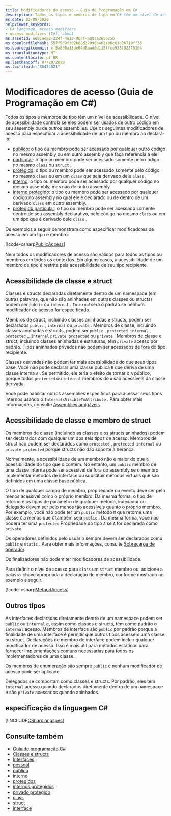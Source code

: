 ```yaml
---
title: Modificadores de acesso – Guia de Programação em C#
description: Todos os tipos e membros de tipo em C# têm um nível de acessibilidade que controla se eles podem ser usados de outro código. Examine esta lista de modificadores de acesso.
ms.date: 03/08/2020
helpviewer_keywords:
- C# Language, access modifiers
- access modifiers [C#], about
ms.assetid: 6e81ee82-224f-4a12-9baf-a0dca2656c5b
ms.openlocfilehash: 557f5d9f302b08d32896b462e86ce1d96710ff36
ms.sourcegitcommit: cf5a800a33de64d0aad6d115ffcc935f32375164
ms.translationtype: MT
ms.contentlocale: pt-BR
ms.lasthandoff: 07/20/2020
ms.locfileid: "86474521"
---
```

# <a name="access-modifiers-c-programming-guide"></a>Modificadores de acesso (Guia de Programação em C#)

Todos os tipos e membros de tipo têm um nível de acessibilidade. O nível de acessibilidade controla se eles podem ser usados de outro código em seu assembly ou de outros assemblies. Use os seguintes modificadores de acesso para especificar a acessibilidade de um tipo ou membro ao declará-lo:

- [público](../../language-reference/keywords/public.md): o tipo ou membro pode ser acessado por qualquer outro código no mesmo assembly ou em outro assembly que faça referência a ele.
- [particular](../../language-reference/keywords/private.md): o tipo ou membro pode ser acessado somente pelo código no mesmo `class` ou `struct` .
- [protegido](../../language-reference/keywords/protected.md): o tipo ou membro pode ser acessado somente pelo código no mesmo `class` ou em um `class` que seja derivado dele `class` .
- [interno](../../language-reference/keywords/internal.md): o tipo ou membro pode ser acessado por qualquer código no mesmo assembly, mas não de outro assembly.
- [interno protegido](../../language-reference/keywords/protected-internal.md): o tipo ou membro pode ser acessado por qualquer código no assembly no qual ele é declarado ou de dentro de um derivado `class` em outro assembly.
- [protegido particular](../../language-reference/keywords/private-protected.md): o tipo ou membro pode ser acessado somente dentro de seu assembly declarativo, pelo código no mesmo `class` ou em um tipo que é derivado dele `class` .

Os exemplos a seguir demonstram como especificar modificadores de acesso em um tipo e membro:

[!code-csharp[PublicAccess](~/samples/snippets/csharp/objectoriented/accessmodifiers.cs#PublicAccess)]

Nem todos os modificadores de acesso são válidos para todos os tipos ou membros em todos os contextos. Em alguns casos, a acessibilidade de um membro de tipo é restrita pela acessibilidade de seu tipo recipiente.

## <a name="class-and-struct-accessibility"></a>Acessibilidade de classe e struct  

Classes e structs declaradas diretamente dentro de um namespace (em outras palavras, que não são aninhadas em outras classes ou structs) podem ser `public` ou `internal` . `Internal`será o padrão se nenhum modificador de acesso for especificado.  

Membros de struct, incluindo classes aninhadas e structs, podem ser declarados `public` , `internal` ou `private` . Membros de classe, incluindo classes aninhadas e structs, podem ser `public` , `protected internal` , `protected` ,, `internal` `private protected` ou `private` . Membros de classe e struct, incluindo classes aninhadas e estruturas, têm `private` acesso por padrão. Tipos aninhados privados não podem ser acessados de fora do tipo recipiente.

Classes derivadas não podem ter mais acessibilidade do que seus tipos base. Você não pode declarar uma classe pública `B` que deriva de uma classe interna `A` . Se permitido, ele teria o efeito de tornar o `A` público, porque todos `protected` ou `internal` membros do `A` são acessíveis da classe derivada.

Você pode habilitar outros assemblies específicos para acessar seus tipos internos usando o `InternalsVisibleToAttribute` . Para obter mais informações, consulte [Assemblies amigáveis](../../../standard/assembly/friend.md).

## <a name="class-and-struct-member-accessibility"></a>Acessibilidade de classe e membro de struct  

Os membros de classe (incluindo as classes e os structs aninhados) podem ser declarados com qualquer um dos seis tipos de acesso. Membros de struct não podem ser declarados como `protected` , `protected internal` ou `private protected` porque structs não dão suporte à herança.

Normalmente, a acessibilidade de um membro não é maior do que a acessibilidade do tipo que o contém. No entanto, um `public` membro de uma classe interna pode ser acessível de fora do assembly se o membro implementar métodos de interface ou substituir métodos virtuais que são definidos em uma classe base pública.

O tipo de qualquer campo de membro, propriedade ou evento deve ser pelo menos acessível como o próprio membro. Da mesma forma, o tipo de retorno e os tipos de parâmetro de qualquer método, indexador ou delegado devem ser pelo menos tão acessíveis quanto o próprio membro. Por exemplo, você não pode ter um `public` método `M` que retorne uma classe `C` a menos que `C` também seja `public` . Da mesma forma, você não poderá ter uma `protected` Propriedade do tipo `A` se `A` for declarada como `private` .

Os operadores definidos pelo usuário sempre devem ser declarados como `public` e `static` . Para obter mais informações, consulte [Sobrecarga de operador](../../language-reference/operators/operator-overloading.md).

Os finalizadores não podem ter modificadores de acessibilidade.

Para definir o nível de acesso para `class` um `struct` membro ou, adicione a palavra-chave apropriada à declaração de membro, conforme mostrado no exemplo a seguir.

[!code-csharp[MethodAccess](~/samples/snippets/csharp/objectoriented/accessmodifiers.cs#MethodAccess)]

## <a name="other-types"></a>Outros tipos

As interfaces declaradas diretamente dentro de um namespace podem ser `public` ou `internal` e, assim como classes e structs, têm como padrão o `internal` acesso. Membros de interface são `public` por padrão porque a finalidade de uma interface é permitir que outros tipos acessem uma classe ou struct. Declarações de membro de interface podem incluir qualquer modificador de acesso. Isso é mais útil para métodos estáticos para fornecer implementações comuns necessárias para todos os implementadores de uma classe.

Os membros de enumeração são sempre `public` e nenhum modificador de acesso pode ser aplicado.

Delegados se comportam como classes e structs. Por padrão, eles têm `internal` acesso quando declarados diretamente dentro de um namespace e são `private` acessados quando aninhados.

## <a name="c-language-specification"></a>especificação da linguagem C#

[!INCLUDE[CSharplangspec](~/includes/csharplangspec-md.md)]  

## <a name="see-also"></a>Consulte também

- [Guia de programação C#](../index.md)
- [Classes e structs](./index.md)
- [Interfaces](../interfaces/index.md)
- [pessoal](../../language-reference/keywords/private.md)
- [público](../../language-reference/keywords/public.md)
- [interno](../../language-reference/keywords/internal.md)
- [protegidos](../../language-reference/keywords/protected.md)
- [internos protegidos](../../language-reference/keywords/protected-internal.md)
- [privado protegido](../../language-reference/keywords/private-protected.md)
- [class](../../language-reference/keywords/class.md)
- [struct](../../language-reference/builtin-types/struct.md)
- [interface](../../language-reference/keywords/interface.md)
